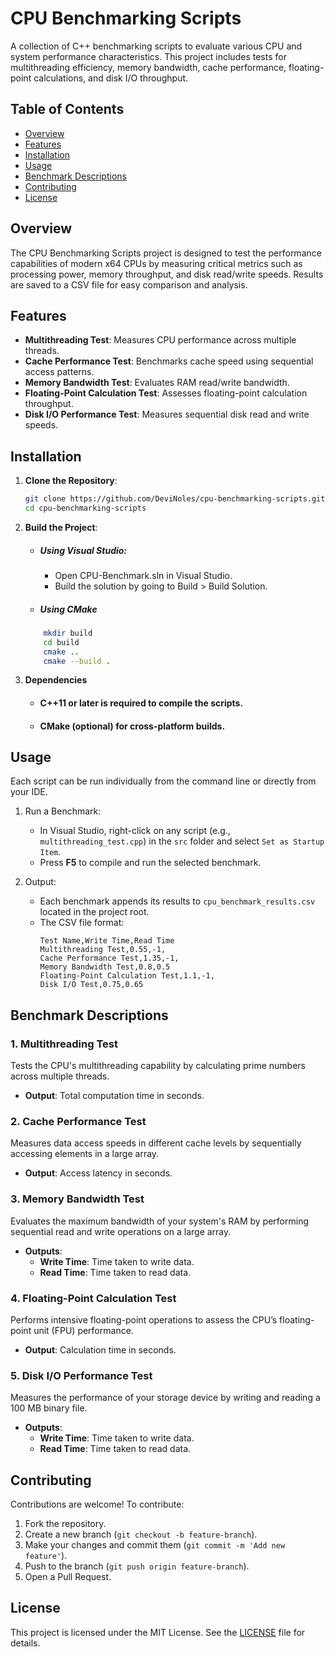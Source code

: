 # CPU Benchmarking Scripts

A collection of C++ benchmarking scripts to evaluate various CPU and system performance characteristics. This project includes tests for multithreading efficiency, memory bandwidth, cache performance, floating-point calculations, and disk I/O throughput.
## Table of Contents
- [Overview](#overview)
- [Features](#features)
- [Installation](#installation)
- [Usage](#usage)
- [Benchmark Descriptions](#benchmark-descriptions)
- [Contributing](#contributing)
- [License](#license)
## Overview

The CPU Benchmarking Scripts project is designed to test the performance capabilities of modern x64 CPUs by measuring critical metrics such as processing power, memory throughput, and disk read/write speeds. Results are saved to a CSV file for easy comparison and analysis.
## Features

- **Multithreading Test**: Measures CPU performance across multiple threads.
- **Cache Performance Test**: Benchmarks cache speed using sequential access patterns.
- **Memory Bandwidth Test**: Evaluates RAM read/write bandwidth.
- **Floating-Point Calculation Test**: Assesses floating-point calculation throughput.
- **Disk I/O Performance Test**: Measures sequential disk read and write speeds.

## Installation

1. **Clone the Repository**:
   ```bash
   git clone https://github.com/DeviNoles/cpu-benchmarking-scripts.git
   cd cpu-benchmarking-scripts

2. **Build the Project**:
   * ##### Using Visual Studio: 
        * Open CPU-Benchmark.sln in Visual Studio.
        * Build the solution by going to Build > Build Solution.
        
    * ##### Using CMake
    ````bash
        mkdir build
        cd build
        cmake ..
        cmake --build .

3. **Dependencies**
    * #### C++11 or later is required to compile the scripts.
    * #### CMake (optional) for cross-platform builds.

## Usage

Each script can be run individually from the command line or directly from your IDE.

1. Run a Benchmark:

   - In Visual Studio, right-click on any script (e.g., `multithreading_test.cpp`) in the `src` folder and select `Set as Startup Item`.
   - Press **F5** to compile and run the selected benchmark.

2. Output:

   - Each benchmark appends its results to `cpu_benchmark_results.csv` located in the project root.
   - The CSV file format:
     ```
     Test Name,Write Time,Read Time
     Multithreading Test,0.55,-1,
     Cache Performance Test,1.35,-1,
     Memory Bandwidth Test,0.8,0.5
     Floating-Point Calculation Test,1.1,-1,
     Disk I/O Test,0.75,0.65
     ```

## Benchmark Descriptions

### 1. Multithreading Test
Tests the CPU's multithreading capability by calculating prime numbers across multiple threads.

- **Output**: Total computation time in seconds.

### 2. Cache Performance Test
Measures data access speeds in different cache levels by sequentially accessing elements in a large array.

- **Output**: Access latency in seconds.

### 3. Memory Bandwidth Test
Evaluates the maximum bandwidth of your system's RAM by performing sequential read and write operations on a large array.

- **Outputs**:
  - **Write Time**: Time taken to write data.
  - **Read Time**: Time taken to read data.

### 4. Floating-Point Calculation Test
Performs intensive floating-point operations to assess the CPU’s floating-point unit (FPU) performance.

- **Output**: Calculation time in seconds.

### 5. Disk I/O Performance Test
Measures the performance of your storage device by writing and reading a 100 MB binary file.

- **Outputs**:
  - **Write Time**: Time taken to write data.
  - **Read Time**: Time taken to read data.

## Contributing

Contributions are welcome! To contribute:

1. Fork the repository.
2. Create a new branch (`git checkout -b feature-branch`).
3. Make your changes and commit them (`git commit -m 'Add new feature'`).
4. Push to the branch (`git push origin feature-branch`).
5. Open a Pull Request.

## License

This project is licensed under the MIT License. See the [LICENSE](LICENSE) file for details.

